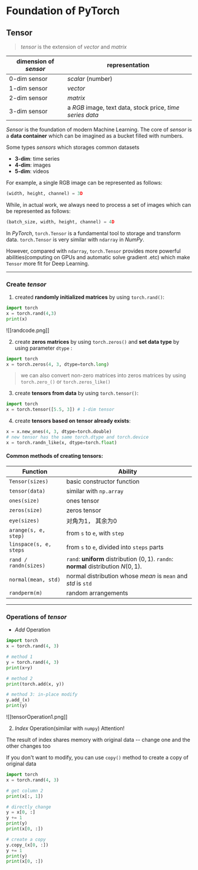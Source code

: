 # Foundation of PyTorch

## Tensor

> *tensor* is the extension of *vector* and *matrix*

| dimension of *sensor* | representation                                            |
| --------------------- | --------------------------------------------------------- |
| 0-dim sensor          | *scalar* (number)                                         |
| 1-dim sensor          | *vector*                                                  |
| 2-dim sensor          | *matrix*                                                  |
| 3-dim sensor          | a *RGB* image, text data, stock price, *time series data* |
*Sensor* is the foundation of modern Machine Learning. 
The core of *sensor* is a **data container** which can be imagined as a bucket filled with numbers.

Some types *sensors* which storages common datasets 
- **3-dim**: time series
- **4-dim**: images
- **5-dim**: videos

For example, a single RGB image can be represented as follows:
```Python
(width, height, channel) = 3D
```
While, in actual work, we always need to process a set of images which can be represented as follows:
```Python
(batch_size, width, height, channel) = 4D
```

In *PyTorch*, `torch.Tensor` is a fundamental tool to storage and transform data.
`torch.Tensor` is very similar with `ndarray` in *NumPy*.

However, compared with `ndarray`, `torch.Tensor` provides more powerful abilities(computing on GPUs and automatic solve gradient .etc) which make `Tensor` more fit for Deep Learning.

---
### Create *tensor*
1. created **randomly initialized matrices** by using `torch.rand()`: 
```Python
import torch
x = torch.rand(4,3)
print(x)
```
![[randcode.png]]

2. create **zeros matrices** by using `torch.zeros()` and **set data type** by using parameter `dtype` :
```Python
import torch
x = torch.zeros(4, 3, dtype=torch.long)
```
> we can also convert non-zero matrices into zeros matrices by using `torch.zero_()` or `torch.zeros_like()`

3. create **tensors from data** by using `torch.tensor()`:
```Python
import torch
x = torch.tensor([5.5, 3]) # 1-dim tensor
```

4. create **tensors based on tensor already exists**:
```Python
x = x.new_ones(4, 3, dtype=torch.double)
# new tensor has the same torch.dtype and torch.device
x = torch.randn_like(x, dtype=torch.float)
```

#### Common methods of creating tensors:

| Function               | Ability                                                                               |
| ---------------------- | ------------------------------------------------------------------------------------- |
| `Tensor(sizes)`        | basic constructor function                                                            |
| `tensor(data)`         | similar with `np.array`                                                               |
| `ones(size)`           | ones tensor                                                                           |
| `zeros(size)`          | zeros tensor                                                                          |
| `eye(sizes)`           | 对角为1， 其余为0                                                                            |
| `arange(s, e, step)`   | from `s` to `e`, with `step`                                                          |
| `linspace(s, e, steps` | from `s` to `e`, divided into `steps` parts                                           |
| `rand / randn(sizes)`  | `rand`: **uniform** distribution $(0, 1)$. `randn`: **normal** distribution $N(0,1)$. |
| `normal(mean, std)`    | normal distribution whose $mean$ is `mean` and $std$ is `std`                         |
| `randperm(m)`          | random arrangements                                                                   |

---
### Operations of *tensor*
- *Add* Operation
```Python
import torch
x = torch.rand(4, 3)

# method 1
y = torch.rand(4, 3)
print(x+y)

# method 2
print(torch.add(x, y))

# method 3: in-place modify
y.add_(x)
print(y)
```
![[tensorOperation1.png]]

2. *Index* Operation(similar with `numpy`)
Attention! 

The result of index shares memory with original data -- change one and the other changes too

If you don't want to modify, you can use `copy()` method to create a copy of original data

```Python
import torch
x = torch.rand(4, 3)

# get column 2
print(x[:, 1])

# directly change
y = x[0, :]
y += 1
print(y)
print(x[0, :])

# create a copy
y.copy_(x[0, :])
y += 1
print(y)
print(x[0, :])
```